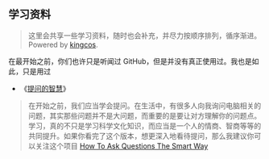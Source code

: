 ## 学习资料

> 这里会共享一些学习资料，随时也会补充，并尽力按顺序排列，循序渐进。Powered by [kingcos](http://maimieng.com).

在最开始之前，你们也许只是听闻过 GitHub，但是并没有真正使用过。我也是如此，只是用过

- 《[提问的智慧](http://bbs.csdn.net/smart_questions)》

> 在开始之前，我们应当学会提问。在生活中，有很多人向我询问电脑相关的问题，其实那些问题并不是大问题，而重要的是要让对方理解你的问题点。学习，真的不只是学习科学文化知识，而应当是一个人的情商、智商等等的共同提升。如果你看完了这个版本，想更深入地看待提问，那么我建议你可以关注这个项目 [How To Ask Questions The Smart Way](https://github.com/ryanhanwu/How-To-Ask-Questions-The-Smart-Way)
